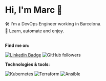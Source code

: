 
# Hi, I'm Marc 👋

🛠️ I'm a DevOps Engineer working in Barcelona.  
💬 Learn, automate and enjoy.
&nbsp;  
&nbsp;  

**Find me on:**

[![Linkedin Badge](https://img.shields.io/badge/-marcmiros-blue?style=flat&logo=Linkedin&logoColor=white)][1]
![GitHub followers][2]
&nbsp;  

**Technologies & tools:**

![Kubernetes](https://img.shields.io/badge/kubernetes-%23326ce5.svg?style=for-the-badge&logo=kubernetes&logoColor=white)
![Terraform](https://img.shields.io/badge/terraform-%235835CC.svg?style=for-the-badge&logo=terraform&logoColor=white)
![Ansible](https://img.shields.io/badge/ansible-%231A1918.svg?style=for-the-badge&logo=ansible&logoColor=white)

[1]: https://www.linkedin.com/in/marcmiros/
[2]: https://img.shields.io/github/followers/marcmiro?label=Follow&style=social
